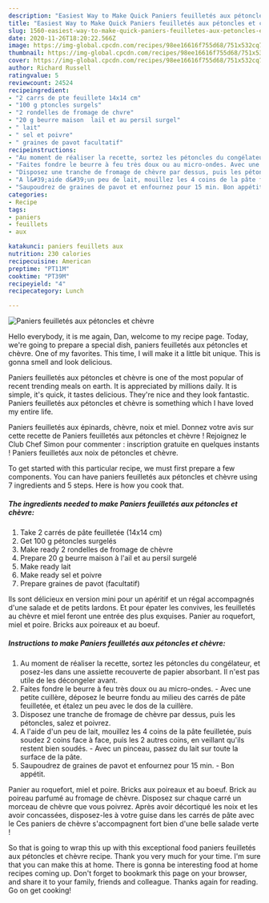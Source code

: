 ```yaml
---
description: "Easiest Way to Make Quick Paniers feuilletés aux pétoncles et chèvre"
title: "Easiest Way to Make Quick Paniers feuilletés aux pétoncles et chèvre"
slug: 1560-easiest-way-to-make-quick-paniers-feuilletes-aux-petoncles-et-chevre
date: 2020-11-26T18:20:22.566Z
image: https://img-global.cpcdn.com/recipes/98ee16616f755d68/751x532cq70/paniers-feuilletes-aux-petoncles-et-chevre-photo-principale-de-la-recette.jpg
thumbnail: https://img-global.cpcdn.com/recipes/98ee16616f755d68/751x532cq70/paniers-feuilletes-aux-petoncles-et-chevre-photo-principale-de-la-recette.jpg
cover: https://img-global.cpcdn.com/recipes/98ee16616f755d68/751x532cq70/paniers-feuilletes-aux-petoncles-et-chevre-photo-principale-de-la-recette.jpg
author: Richard Russell
ratingvalue: 5
reviewcount: 24524
recipeingredient:
- "2 carrs de pte feuillete 14x14 cm"
- "100 g ptoncles surgels"
- "2 rondelles de fromage de chvre"
- "20 g beurre maison  lail et au persil surgel"
- " lait"
- " sel et poivre"
- " graines de pavot facultatif"
recipeinstructions:
- "Au moment de réaliser la recette, sortez les pétoncles du congélateur, et posez-les dans une assiette recouverte de papier absorbant. Il n&#39;est pas utile de les décongeler avant."
- "Faites fondre le beurre à feu très doux ou au micro-ondes. Avec une petite cuillère, déposez le beurre fondu au milieu des carrés de pâte feuilletée, et étalez un peu avec le dos de la cuillère."
- "Disposez une tranche de fromage de chèvre par dessus, puis les pétoncles, salez et poivrez."
- "A l&#39;aide d&#39;un peu de lait, mouillez les 4 coins de la pâte feuilletée, puis soudez 2 coins face à face, puis les 2 autres coins, en veillant qu&#39;ils restent bien soudés. Avec un pinceau, passez du lait sur toute la surface de la pâte."
- "Saupoudrez de graines de pavot et enfournez pour 15 min. Bon appétit."
categories:
- Recipe
tags:
- paniers
- feuillets
- aux

katakunci: paniers feuillets aux 
nutrition: 230 calories
recipecuisine: American
preptime: "PT11M"
cooktime: "PT39M"
recipeyield: "4"
recipecategory: Lunch

---
```



![Paniers feuilletés aux pétoncles et chèvre](https://img-global.cpcdn.com/recipes/98ee16616f755d68/751x532cq70/paniers-feuilletes-aux-petoncles-et-chevre-photo-principale-de-la-recette.jpg)

Hello everybody, it is me again, Dan, welcome to my recipe page. Today, we're going to prepare a special dish, paniers feuilletés aux pétoncles et chèvre. One of my favorites. This time, I will make it a little bit unique. This is gonna smell and look delicious.

Paniers feuilletés aux pétoncles et chèvre is one of the most popular of recent trending meals on earth. It is appreciated by millions daily. It is simple, it's quick, it tastes delicious. They're nice and they look fantastic. Paniers feuilletés aux pétoncles et chèvre is something which I have loved my entire life.

Paniers feuilletés aux épinards, chèvre, noix et miel. Donnez votre avis sur cette recette de Paniers feuilletés aux pétoncles et chèvre ! Rejoignez le Club Chef Simon pour commenter : inscription gratuite en quelques instants ! Paniers feuilletés aux noix de pétoncles et chèvre.


To get started with this particular recipe, we must first prepare a few components. You can have paniers feuilletés aux pétoncles et chèvre using 7 ingredients and 5 steps. Here is how you cook that.

<!--inarticleads1-->

##### The ingredients needed to make Paniers feuilletés aux pétoncles et chèvre:

1. Take 2 carrés de pâte feuilletée (14x14 cm)
1. Get 100 g pétoncles surgelés
1. Make ready 2 rondelles de fromage de chèvre
1. Prepare 20 g beurre maison à l&#39;ail et au persil surgelé
1. Make ready  lait
1. Make ready  sel et poivre
1. Prepare  graines de pavot (facultatif)


Ils sont délicieux en version mini pour un apéritif et un régal accompagnés d&#39;une salade et de petits lardons. Et pour épater les convives, les feuilletés au chèvre et miel feront une entrée des plus exquises. Panier au roquefort, miel et poire. Bricks aux poireaux et au boeuf. 

<!--inarticleads2-->

##### Instructions to make Paniers feuilletés aux pétoncles et chèvre:

1. Au moment de réaliser la recette, sortez les pétoncles du congélateur, et posez-les dans une assiette recouverte de papier absorbant. Il n&#39;est pas utile de les décongeler avant.
1. Faites fondre le beurre à feu très doux ou au micro-ondes. - Avec une petite cuillère, déposez le beurre fondu au milieu des carrés de pâte feuilletée, et étalez un peu avec le dos de la cuillère.
1. Disposez une tranche de fromage de chèvre par dessus, puis les pétoncles, salez et poivrez.
1. A l&#39;aide d&#39;un peu de lait, mouillez les 4 coins de la pâte feuilletée, puis soudez 2 coins face à face, puis les 2 autres coins, en veillant qu&#39;ils restent bien soudés. - Avec un pinceau, passez du lait sur toute la surface de la pâte.
1. Saupoudrez de graines de pavot et enfournez pour 15 min. - Bon appétit.


Panier au roquefort, miel et poire. Bricks aux poireaux et au boeuf. Brick au poireau parfumé au fromage de chèvre. Disposez sur chaque carré un morceau de chèvre que vous poivrez. Après avoir décortiqué les noix et les avoir concassées, disposez-les à votre guise dans les carrés de pâte avec le Ces paniers de chèvre s&#39;accompagnent fort bien d&#39;une belle salade verte ! 

So that is going to wrap this up with this exceptional food paniers feuilletés aux pétoncles et chèvre recipe. Thank you very much for your time. I'm sure that you can make this at home. There is gonna be interesting food at home recipes coming up. Don't forget to bookmark this page on your browser, and share it to your family, friends and colleague. Thanks again for reading. Go on get cooking!
